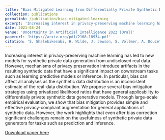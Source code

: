 ```yaml
---
title: "Bias Mitigated Learning from Differentially Private Synthetic Data: A Cautionary Tale"
collection: publications
permalink: /publication/bias-mitigated-learning
excerpt: 'Increasing interest in privacy-preserving machine learning has led to new models for synthetic private data generation from undisclosed real data. However, mechanisms of privacy preservation introduce artifacts in the resulting synthetic data that have a significant impact on downstream tasks such as learning predictive models or inference. In particular, bias can affect all analyses as the synthetic data distribution is an inconsistent estimate of the real-data distribution. We propose several bias mitigation strategies using privatized likelihood ratios that have general applicability to differentially private synthetic data generative models. Through large-scale empirical evaluation, we show that bias mitigation provides simple and effective privacy-compliant augmentation for general applications of synthetic data. However, the work highlights that even after bias correction significant challenges remain on the usefulness of synthetic private data generators for tasks such as prediction and inference.'
date: 2021-08-24
venue: 'Uncertainty in Artificial Intelligence 2022 (Oral)'
paperurl: 'https://arxiv.org/pdf/2108.10934.pdf'
citation: 'S. Ghalebikesabi, H. Wilde, J. Jewson, S. Vollmer, A. Doucet, C. Holmes (2021). &quot; Bias Mitigated Learning from Differentially Private Synthetic Data: A Cautionary Tale.&quot; <i>arXiv preprint arXiv:2108.10934.</i>.'
---
```

Increasing interest in privacy-preserving machine learning has led to new models for synthetic private data generation from undisclosed real data. However, mechanisms of privacy preservation introduce artifacts in the resulting synthetic data that have a significant impact on downstream tasks such as learning predictive models or inference. In particular, bias can affect all analyses as the synthetic data distribution is an inconsistent estimate of the real-data distribution. We propose several bias mitigation strategies using privatized likelihood ratios that have general applicability to differentially private synthetic data generative models. Through large-scale empirical evaluation, we show that bias mitigation provides simple and effective privacy-compliant augmentation for general applications of synthetic data. However, the work highlights that even after bias correction significant challenges remain on the usefulness of synthetic private data generators for tasks such as prediction and inference.

[Download paper here](https://arxiv.org/pdf/2108.10934.pdf)
